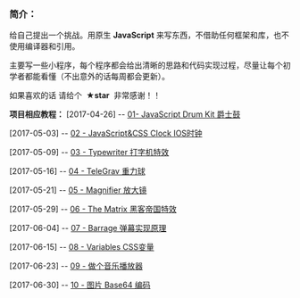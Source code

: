 ### 简介：
给自己提出一个挑战。用原生 **JavaScript** 来写东西，不借助任何框架和库，也不使用编译器和引用。

主要写一些小程序，每个程序都会给出清晰的思路和代码实现过程，尽量让每个初学者都能看懂（不出意外的话每周都会更新）。

如果喜欢的话 请给个  **★star**  非常感谢！！

**项目相应教程：**
[2017-04-26] -- [01- JavaScript Drum Kit 爵士鼓](http://www.cwyaml.top/2017/04/26/01---Drum-Kit-%E7%88%B5%E5%A3%AB%E9%BC%93/)

[2017-05-03] -- [02 - JavaScript&CSS Clock IOS时钟](http://www.cwyaml.top/2017/05/03/02---Clock-ISO%E6%97%B6%E9%92%9F/)

[2017-05-09] -- [03 - Typewriter 打字机特效](http://www.cwyaml.top/2017/05/09/03---Typewriter-%E6%89%93%E5%AD%97%E6%9C%BA%E7%89%B9%E6%95%88/)

[2017-05-16] -- [04 - TeleGrav 重力球](http://www.cwyaml.top/2017/05/16/04---TeleGrav-%E9%87%8D%E5%8A%9B%E7%90%83/)

[2017-05-21] -- [05 - Magnifier 放大镜](http://www.cwyaml.top/2017/05/21/05---Magnifier-%E6%94%BE%E5%A4%A7%E9%95%9C/)

[2017-05-29] -- [06 - The Matrix 黑客帝国特效](http://www.cwyaml.top/2017/05/29/06---The-Matrix-%E9%BB%91%E5%AE%A2%E5%B8%9D%E5%9B%BD%E7%89%B9%E6%95%88/)

[2017-06-04] -- [07 - Barrage 弹幕实现原理](http://www.cwyaml.top/2017/06/04/07---Barrage-%E5%BC%B9%E5%B9%95%E5%AE%9E%E7%8E%B0%E5%8E%9F%E7%90%86/)

[2017-06-15] -- [08 - Variables CSS变量](http://www.cwyaml.top/2017/06/15/08---Variables-CSS%E5%8F%98%E9%87%8F/)

[2017-06-23] -- [09 - 做个音乐播放器](http://www.cwyaml.top/2017/06/23/09---%E5%81%9A%E4%B8%AA%E9%9F%B3%E4%B9%90%E6%92%AD%E6%94%BE%E5%99%A8/)

[2017-06-30] -- [10 - 图片 Base64 编码](http://www.cwyaml.top/2017/06/30/10---%E5%9B%BE%E7%89%87-Base64-%E7%BC%96%E7%A0%81/)
